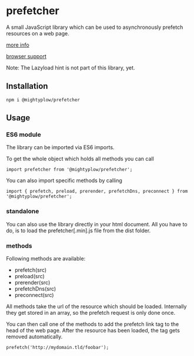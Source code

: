 # prefetcher

A small JavaScript library which can be used to asynchronously prefetch
resources on a web page.

[more info](https://css-tricks.com/prefetching-preloading-prebrowsing/)

[browser support](http://caniuse.com/#search=Resource%20Hints)

Note: The Lazyload hint is not part of this library, yet.

## Installation

```
npm i @mightyplow/prefetcher
```

## Usage

### ES6 module

The library can be imported via ES6 imports.

To get the whole object which holds all methods you can call
```
import prefetcher from '@mightyplow/prefetcher';
```

You can also import specific methods by calling

```
import { prefetch, preload, prerender, prefetchDns, preconnect } from '@mightyplow/prefetcher';
```

### standalone

You can also use the library directly in your html document. All you have to do, is
to load the prefetcher[.min].js file from the dist folder.

### methods

Following methods are available:
- prefetch(src)
- preload(src)
- prerender(src)
- prefetchDns(src)
- preconnect(src)

All methods take the url of the resource which should be loaded. Internally they get stored
in an array, so the prefetch request is only done once.

You can then call one of the methods to add the prefetch link tag to the head of the web page.
After the resource has been loaded, the tag gets removed automatically.

```
prefetch('http://mydomain.tld/foobar');
```